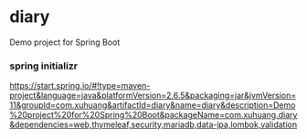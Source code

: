 # diary
Demo project for Spring Boot
### spring initializr
https://start.spring.io/#!type=maven-project&language=java&platformVersion=2.6.5&packaging=jar&jvmVersion=11&groupId=com.xuhuang&artifactId=diary&name=diary&description=Demo%20project%20for%20Spring%20Boot&packageName=com.xuhuang.diary&dependencies=web,thymeleaf,security,mariadb,data-jpa,lombok,validation
